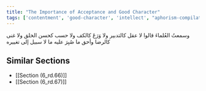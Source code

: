 ```yaml
---
title: "The Importance of Acceptance and Good Character"
tags: ['contentment', 'good-character', 'intellect', "aphorism-compilation"]
---
```


 وسمعتُ العُلماءَ قالوا لا عقل كالتدبير ولا وَرَعَ كالكف ولا حسب كحسن الخلق ولا غنى كالرضا وأحق ما صُبِرَ عليه ما لا سبيل إلى تغييره

## Similar Sections
- [[Section (6_rd.66)]]
 - [[Section (6_rd.67)]]
